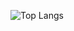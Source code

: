 ![Top Langs](https://github-readme-stats.vercel.app/api/top-langs/?username=shrijeetkushle&layout=compact)
